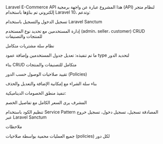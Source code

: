 Laravel E-Commerce API
هذا المشروع عبارة عن واجهة برمجية (API) لنظام متجر إلكتروني تم بناؤها باستخدام Laravel 10، وتدعم:

تسجيل الدخول والتسجيل باستخدام Laravel Sanctum

إدارة المستخدمين مع تحديد نوع المستخدم (admin، seller، customer)
CRUD للمنتجات والتصنيفات

نظام سلة مشتريات متكامل

 ما تم تنفيذه:
تعديل جدول المستخدمين وإضافة عمود type لتحديد الدور

بناء CRUD متكامل للتصنيفات والمنتجات

تقييد صلاحيات الوصول حسب الدور (Policies)

بناء سلة الشراء مع إمكانية الإضافة والتعديل والحذف

تنفيذ منطق الخصومات الديناميكية:

المشرف يرى السعر الكامل مع تفاصيل الخصم

تنظيم الكود باستخدام Service Pattern
المصادقة
تسجيل، تسجيل دخول، تسجيل خروج عبر Laravel Sanctum

 ملاحظات

جميع العمليات محمية بواسطة صلاحيات (policies) لكل دور